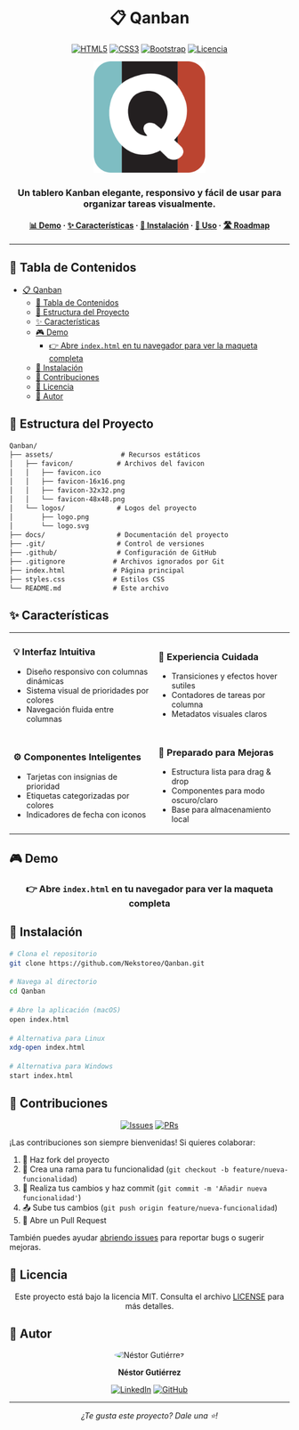 # <div align="center">📋 Qanban</div>

<div align="center">
  
  [![HTML5](https://img.shields.io/badge/HTML5-E34F26?style=for-the-badge&logo=html5&logoColor=white)](https://html.spec.whatwg.org/)
  [![CSS3](https://img.shields.io/badge/CSS3-1572B6?style=for-the-badge&logo=css3&logoColor=white)](https://www.w3.org/TR/CSS/)
  [![Bootstrap](https://img.shields.io/badge/Bootstrap-7952B3?style=for-the-badge&logo=bootstrap&logoColor=white)](https://getbootstrap.com/)
  [![Licencia](https://img.shields.io/badge/Licencia-MIT-green.svg?style=for-the-badge)](LICENSE)

</div>

<p align="center">
  <img src="./assets/logos/logo.png" alt="Logo de Qanban" width="200" height="200"/>
</p>

<div align="center">
  <h3>Un tablero Kanban elegante, responsivo y fácil de usar para organizar tareas visualmente.</h3>
  <h4><a href="https://github.com/Nekstoreo/Qanban">📊 Demo</a> · <a href="#características">✨ Características</a> · <a href="#instalación">🔧 Instalación</a> · <a href="#uso">📘 Uso</a> · <a href="#roadmap">🛣️ Roadmap</a></h4>
</div>

---

## 📑 Tabla de Contenidos

- [📋 Qanban](#-qanban)
  - [📑 Tabla de Contenidos](#-tabla-de-contenidos)
  - [📁 Estructura del Proyecto](#-estructura-del-proyecto)
  - [✨ Características](#-características)
  - [🎮 Demo](#-demo)
    - [👉 Abre `index.html` en tu navegador para ver la maqueta completa](#-abre-indexhtml-en-tu-navegador-para-ver-la-maqueta-completa)
  - [🔧 Instalación](#-instalación)
  - [🤝 Contribuciones](#-contribuciones)
  - [📄 Licencia](#-licencia)
  - [👤 Autor](#-autor)

## 📁 Estructura del Proyecto

```
Qanban/
├── assets/                 # Recursos estáticos
│   ├── favicon/           # Archivos del favicon
│   │   ├── favicon.ico
│   │   ├── favicon-16x16.png
│   │   ├── favicon-32x32.png
│   │   └── favicon-48x48.png
│   └── logos/             # Logos del proyecto
│       ├── logo.png
│       └── logo.svg
├── docs/                  # Documentación del proyecto
├── .git/                  # Control de versiones
├── .github/               # Configuración de GitHub
├── .gitignore            # Archivos ignorados por Git
├── index.html            # Página principal
├── styles.css            # Estilos CSS
└── README.md             # Este archivo
```

## ✨ Características

<table>
  <tr>
    <td>
      <h3>💡 Interfaz Intuitiva</h3>
      <ul>
        <li>Diseño responsivo con columnas dinámicas</li>
        <li>Sistema visual de prioridades por colores</li>
        <li>Navegación fluida entre columnas</li>
      </ul>
    </td>
    <td>
      <h3>🎨 Experiencia Cuidada</h3>
      <ul>
        <li>Transiciones y efectos hover sutiles</li>
        <li>Contadores de tareas por columna</li>
        <li>Metadatos visuales claros</li>
      </ul>
    </td>
  </tr>
  <tr>
    <td>
      <h3>⚙️ Componentes Inteligentes</h3>
      <ul>
        <li>Tarjetas con insignias de prioridad</li>
        <li>Etiquetas categorizadas por colores</li>
        <li>Indicadores de fecha con iconos</li>
      </ul>
    </td>
    <td>
      <h3>🔄 Preparado para Mejoras</h3>
      <ul>
        <li>Estructura lista para drag & drop</li>
        <li>Componentes para modo oscuro/claro</li>
        <li>Base para almacenamiento local</li>
      </ul>
    </td>
  </tr>
</table>

## 🎮 Demo

<div align="center">

### 👉 Abre `index.html` en tu navegador para ver la maqueta completa

</div>

## 🔧 Instalación

```bash
# Clona el repositorio
git clone https://github.com/Nekstoreo/Qanban.git

# Navega al directorio
cd Qanban

# Abre la aplicación (macOS)
open index.html

# Alternativa para Linux
xdg-open index.html

# Alternativa para Windows
start index.html
```

## 🤝 Contribuciones

<div align="center">
  
  [![Issues](https://img.shields.io/github/issues/Nekstoreo/Qanban?style=for-the-badge)](https://github.com/Nekstoreo/Qanban/issues)
  [![PRs](https://img.shields.io/badge/PRs-welcome-brightgreen.svg?style=for-the-badge)](https://github.com/Nekstoreo/Qanban/pulls)

</div>

¡Las contribuciones son siempre bienvenidas! Si quieres colaborar:

1. 🍴 Haz fork del proyecto
2. 🌿 Crea una rama para tu funcionalidad (`git checkout -b feature/nueva-funcionalidad`)
3. 📝 Realiza tus cambios y haz commit (`git commit -m 'Añadir nueva funcionalidad'`)
4. 📤 Sube tus cambios (`git push origin feature/nueva-funcionalidad`)
5. 🔄 Abre un Pull Request

También puedes ayudar [abriendo issues](https://github.com/Nekstoreo/Qanban/issues) para reportar bugs o sugerir mejoras.

## 📄 Licencia

<div align="center">
  
Este proyecto está bajo la licencia MIT. Consulta el archivo [LICENSE](LICENSE) para más detalles.
  
</div>

## 👤 Autor

<div align="center">
  <img src="https://avatars.githubusercontent.com/u/97989097" alt="Néstor Gutiérrez" style="border-radius:50%; width:100px; height:100px;"/>
  
  **Néstor Gutiérrez**
  
  [![LinkedIn](https://img.shields.io/badge/LinkedIn-0077B5?style=for-the-badge&logo=linkedin&logoColor=white)](https://linkedin.com/in/nestorgutierrez)
  [![GitHub](https://img.shields.io/badge/GitHub-181717?style=for-the-badge&logo=github&logoColor=white)](https://github.com/Nekstoreo)
  
</div>

---

<div align="center">
  
  <i>¿Te gusta este proyecto? Dale una ⭐️!</i>
  
</div>

